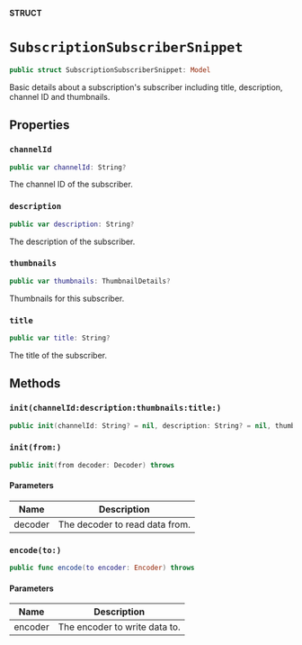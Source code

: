 **STRUCT**

# `SubscriptionSubscriberSnippet`

```swift
public struct SubscriptionSubscriberSnippet: Model
```

Basic details about a subscription's subscriber including title, description, channel ID and thumbnails.

## Properties
### `channelId`

```swift
public var channelId: String?
```

The channel ID of the subscriber.

### `description`

```swift
public var description: String?
```

The description of the subscriber.

### `thumbnails`

```swift
public var thumbnails: ThumbnailDetails?
```

Thumbnails for this subscriber.

### `title`

```swift
public var title: String?
```

The title of the subscriber.

## Methods
### `init(channelId:description:thumbnails:title:)`

```swift
public init(channelId: String? = nil, description: String? = nil, thumbnails: ThumbnailDetails? = nil, title: String? = nil)
```

### `init(from:)`

```swift
public init(from decoder: Decoder) throws
```

#### Parameters

| Name | Description |
| ---- | ----------- |
| decoder | The decoder to read data from. |

### `encode(to:)`

```swift
public func encode(to encoder: Encoder) throws
```

#### Parameters

| Name | Description |
| ---- | ----------- |
| encoder | The encoder to write data to. |